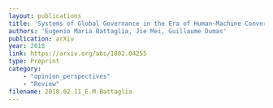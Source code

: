 ```yaml
---
layout: publications
title: 'Systems of Global Governance in the Era of Human-Machine Convergence'
authors: 'Eugenio Maria Battaglia, Jie Mei, Guillaume Dumas'
publication: arXiv
year: 2018
link: https://arxiv.org/abs/1802.04255
type: Preprint
category: 
    - "opinion_perspectives"
    - "Review"
filename: 2018.02.11_E.M.Battaglia
---
```

